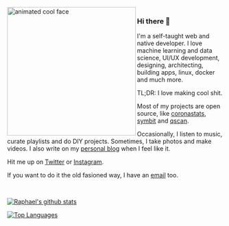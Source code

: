 <img src="https://i.imgur.com/68mbMBg.gif" align="left" width="300" alt="animated cool face" />

### Hi there 👋

I'm a self-taught web and native developer. I love machine learning and data science, UI/UX development, designing, architecting, building apps, linux, docker and much more.

TL;DR: I love making cool shit.

Most of my projects are open source, like [coronastats](https://github.com/raphtlw/coronastats), [symbit](https://github.com/raphtlw/symbit) and [qscan](https://github.com/raphtlw/qscan).

Occasionally, I listen to music, curate playlists and do DIY projects. Sometimes, I take photos and make videos. I also write on my [personal blog](https://blog.raphtlw.rocks) when I feel like it.

Hit me up on [Twitter](https://twitter.com/raphtlw) or [Instagram](https://instagram.com/raphtlw).

If you want to do it the old fasioned way, I have an [email](mailto:raphpb1912@gmail.com) too.

<br />

[![Raphael's github stats](https://github-readme-stats.vercel.app/api?username=raphtlw)](https://github.com/anuraghazra/github-readme-stats)

[![Top Languages](https://github-readme-stats.vercel.app/api/top-langs/?username=raphtlw)](https://github.com/anuraghazra/github-readme-stats)